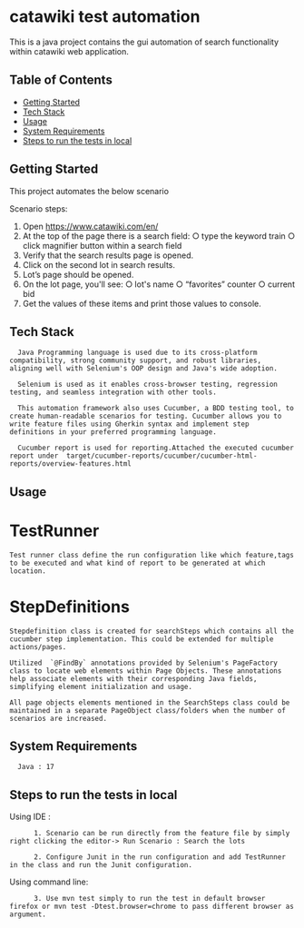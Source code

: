 # catawiki test automation  

This is a java project contains the gui automation of search functionality within catawiki web application.


## Table of Contents

- [Getting Started](#getting-started)
- [Tech Stack](#tech-stack)
- [Usage](#usage)
- [System Requirements](#system-requirements)
- [Steps to run the tests in local](#steps-to-run-the-tests-in-local)


## Getting Started

This project automates the below scenario

Scenario steps:
1. Open https://www.catawiki.com/en/
2. At the top of the page there is a search field:
   ○ type the keyword train
   ○ click magnifier button within a search field
3. Verify that the search results page is opened.
4. Click on the second lot in search results.
5. Lot’s page should be opened.
6. On the lot page, you'll see:
   ○ lot's name
   ○ “favorites” counter
   ○ current bid
7. Get the values of these items and print those values to console.

## Tech Stack

      Java Programming language is used due to its cross-platform compatibility, strong community support, and robust libraries, aligning well with Selenium's OOP design and Java's wide adoption.

      Selenium is used as it enables cross-browser testing, regression testing, and seamless integration with other tools.

      This automation framework also uses Cucumber, a BDD testing tool, to create human-readable scenarios for testing. Cucumber allows you to write feature files using Gherkin syntax and implement step definitions in your preferred programming language.

      Cucumber report is used for reporting.Attached the executed cucumber report under  target/cucumber-reports/cucumber/cucumber-html-reports/overview-features.html

## Usage

# TestRunner

    Test runner class define the run configuration like which feature,tags to be executed and what kind of report to be generated at which location.

# StepDefinitions

    Stepdefinition class is created for searchSteps which contains all the cucumber step implementation. This could be extended for multiple actions/pages.

    Utilized  `@FindBy` annotations provided by Selenium's PageFactory class to locate web elements within Page Objects. These annotations help associate elements with their corresponding Java fields, simplifying element initialization and usage.

    All page objects elements mentioned in the SearchSteps class could be maintained in a separate PageObject class/folders when the number of scenarios are increased.

## System Requirements

      Java : 17

## Steps to run the tests in local

Using IDE :

          1. Scenario can be run directly from the feature file by simply right clicking the editor-> Run Scenario : Search the lots
      
          2. Configure Junit in the run configuration and add TestRunner in the class and run the Junit configuration. 

Using command line:

          3. Use mvn test simply to run the test in default browser firefox or mvn test -Dtest.browser=chrome to pass different browser as argument.
